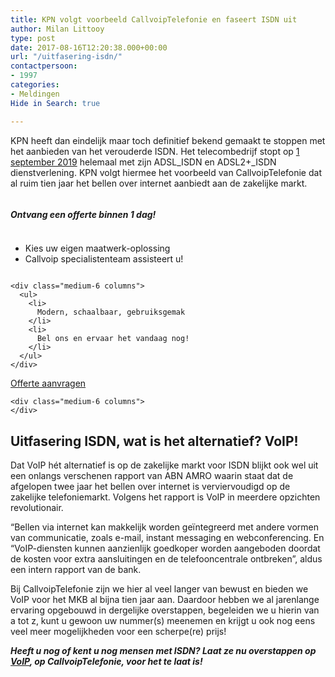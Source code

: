 ```yaml
---
title: KPN volgt voorbeeld CallvoipTelefonie en faseert ISDN uit
author: Milan Littooy
type: post
date: 2017-08-16T12:20:38.000+00:00
url: "/uitfasering-isdn/"
contactpersoon:
- 1997
categories:
- Meldingen
Hide in Search: true

---
```

KPN heeft dan eindelijk maar toch definitief bekend gemaakt te stoppen met het aanbieden van het verouderde ISDN. Het telecombedrijf stopt op <a href="https://www.kpn-wholesale.com/kpn-wholesale/nieuws/laatste-nieuws/end-of-life-wba-adsl_isdn-en-adsl2_isdn-per-1-maart-2020.htm" target="_blank">1 september 2019</a> helemaal met zijn ADSL\_ISDN en ADSL2+\_ISDN dienstverlening. KPN volgt hiermee het voorbeeld van CallvoipTelefonie dat al ruim tien jaar het bellen over internet aanbiedt aan de zakelijke markt.

<!--more-->

<div class="callout">
  <div class="row columns">
    <h5>
      Ontvang een offerte binnen 1 dag!
    </h5>
  </div>
  
  <div class="row">
    <div class="medium-6 columns">
      <ul>
        <li>
          Kies uw eigen maatwerk-oplossing
        </li>
        <li>
          Callvoip specialistenteam assisteert u!
        </li>
      </ul>
    </div>
    
    <div class="medium-6 columns">
      <ul>
        <li>
          Modern, schaalbaar, gebruiksgemak
        </li>
        <li>
          Bel ons en ervaar het vandaag nog!
        </li>
      </ul>
    </div>
  </div>
  
  <div class="row">
    <div class="medium-6 columns">
      <a class="button expanded" href="/offerteaanvragen" target="">Offerte aanvragen</a>
    </div>
    
    <div class="medium-6 columns">
    </div>
  </div>
</div>

## Uitfasering ISDN, wat is het alternatief? VoIP!

Dat VoIP hét alternatief is op de zakelijke markt voor ISDN blijkt ook wel uit een onlangs verschenen rapport van ABN AMRO waarin staat dat de afgelopen twee jaar het bellen over internet is verviervoudigd op de zakelijke telefoniemarkt. Volgens het rapport is VoIP in meerdere opzichten revolutionair.</br>
   
“Bellen via internet kan makkelijk worden geïntegreerd met andere vormen van communicatie, zoals e-mail, instant messaging en webconferencing. En “VoIP-diensten kunnen aanzienlijk goedkoper worden aangeboden doordat de kosten voor extra aansluitingen en de telefooncentrale ontbreken”, aldus een intern rapport van de bank. </br>
  
Bij CallvoipTelefonie zijn we hier al veel langer van bewust en bieden we VoIP voor het MKB al bijna tien jaar aan. Daardoor hebben we al jarenlange ervaring opgebouwd in dergelijke overstappen, begeleiden we u hierin van a tot z, kunt u gewoon uw nummer(s) meenemen en krijgt u ook nog eens veel meer mogelijkheden voor een scherpe(re) prijs!</br>
  
_**Heeft u nog of kent u nog mensen met ISDN? Laat ze nu overstappen op <a href="https://www.callvoiptelefonie.nl/hosted-voip/" target="_blank">VoIP</a>, op CallvoipTelefonie, voor het te laat is!**_ 

</br>